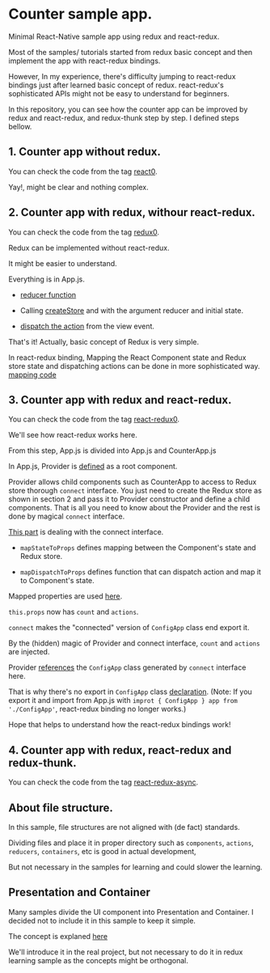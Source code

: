# Counter sample app.

Minimal React-Native sample app using redux and react-redux.

Most of the samples/ tutorials started from redux basic concept and then implement
the app with react-redux bindings.

However, In my experience, there's difficulty jumping to react-redux bindings
just after learned basic concept of redux.
react-redux's sophisticated APIs might not be easy to understand for beginners.

In this repository, you can see how the counter app can be improved by redux
and react-redux, and redux-thunk step by step.
I defined steps bellow.


## 1. Counter app without redux.

You can check the code from the tag [react0](https://github.com/satoshikumano/react-native-redux-counter/tree/react0).

Yay!, might be clear and nothing complex.
   
## 2. Counter app with redux, withour react-redux.

You can check the code from the tag [redux0](https://github.com/satoshikumano/react-native-redux-counter/tree/redux0).

Redux can be implemented without react-redux.

It might be easier to understand.

Everything is in App.js.

- [reducer function](https://github.com/satoshikumano/react-native-redux-counter/blob/redux0/App.js#L5)

- Calling [createStore](https://github.com/satoshikumano/react-native-redux-counter/blob/redux0/App.js#L23) and with the argument reducer and initial state.

- [dispatch the action](https://github.com/satoshikumano/react-native-redux-counter/blob/redux0/App.js#L39-L46) from the view event.

That's it!
Actually, basic concept of Redux is very simple.

In react-redux binding, Mapping the React Component state and Redux store state and dispatching actions
can be done in more sophisticated way.
[mapping code](https://github.com/satoshikumano/react-native-redux-counter/blob/redux0/App.js#L31-L33)

## 3. Counter app with redux and react-redux.

You can check the code from the tag [react-redux0](https://github.com/satoshikumano/react-native-redux-counter/tree/react-redux0).

We'll see how react-redux works here.

From this step, App.js is divided into App.js and CounterApp.js

In App.js, Provider is [defined](https://github.com/satoshikumano/react-native-redux-counter/blob/react-redux0/App.js#L24) as a root component.

Provider allows child components such as CounterApp to access to Redux store thorough `connect` interface.
You just need to create the Redux store as shown in section 2 and pass it to Provider constructor and define a child components.
That is all you need to know about the Provider and the rest is done by magical `connect` interface.

[This part](https://github.com/satoshikumano/react-native-redux-counter/blob/react-redux0/CounterApp.js#L40-L49)
is dealing with the connect interface.

- `mapStateToProps` defines mapping between the Component's state and Redux store.

- `mapDispatchToProps` defines function that can dispatch action and map it to Component's state.

Mapped properties are used [here](https://github.com/satoshikumano/react-native-redux-counter/blob/react-redux0/CounterApp.js#L11).

`this.props` now has `count` and `actions`. 

`connect` makes the "connected" version of `ConfigApp` class end export it.

By the (hidden) magic of Provider and connect interface, `count` and `actions` are injected.

Provider [references](https://github.com/satoshikumano/react-native-redux-counter/blob/react-redux0/App.js#L3) the `ConfigApp` class generated by `connect` interface here.

That is why there's no export in `ConfigApp` class [declaration](https://github.com/satoshikumano/react-native-redux-counter/blob/react-redux0/CounterApp.js#L6).
(Note: If you export it and import from App.js with `improt { ConfigApp } app from './ConfigApp'`, react-redux binding no longer works.)

Hope that helps to understand how the react-redux bindings work!

## 4. Counter app with redux, react-redux and redux-thunk.

You can check the code from the tag [react-redux-async](https://github.com/satoshikumano/react-native-redux-counter/tree/react-redux-async).

## About file structure.

In this sample, file structures are not aligned with (de fact) standards.

Dividing files and place it in proper directory such as `components`, `actions`, `reducers`, `containers`, etc is good in actual development,

But not necessary in the samples for learning and could slower the learning.

## Presentation and Container

Many samples divide the UI component into Presentation and Container.
I decided not to include it in this sample to keep it simple. 

The concept is explaned [here](https://medium.com/@dan_abramov/smart-and-dumb-components-7ca2f9a7c7d0)

We'll introduce it in the real project, but not necessary to do it in
redux learning sample as the concepts might be orthogonal.

